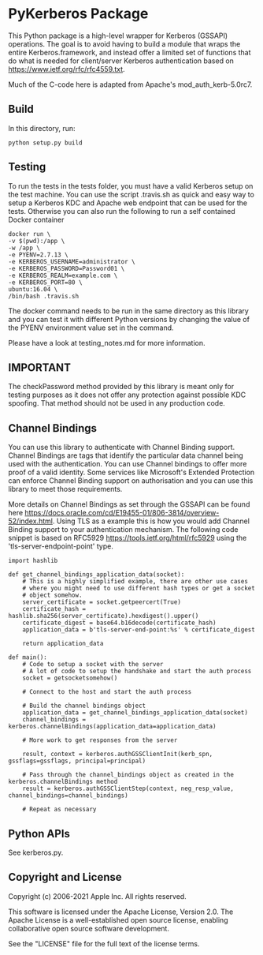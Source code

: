 # PyKerberos Package

This Python package is a high-level wrapper for Kerberos (GSSAPI)
operations.  The goal is to avoid having to build a module that wraps
the entire Kerberos.framework, and instead offer a limited set of
functions that do what is needed for client/server Kerberos
authentication based on <https://www.ietf.org/rfc/rfc4559.txt>.

Much of the C-code here is adapted from Apache's mod_auth_kerb-5.0rc7.


## Build

In this directory, run:

```
python setup.py build
```

## Testing

To run the tests in the tests folder, you must have a valid Kerberos setup on
the test machine. You can use the script .travis.sh as quick and easy way to
setup a Kerberos KDC and Apache web endpoint that can be used for the tests.
Otherwise you can also run the following to run a self contained Docker
container

```
docker run \
-v $(pwd):/app \
-w /app \
-e PYENV=2.7.13 \
-e KERBEROS_USERNAME=administrator \
-e KERBEROS_PASSWORD=Password01 \
-e KERBEROS_REALM=example.com \
-e KERBEROS_PORT=80 \
ubuntu:16.04 \
/bin/bash .travis.sh
```

The docker command needs to be run in the same directory as this library and
you can test it with different Python versions by changing the value of the
PYENV environment value set in the command.

Please have a look at testing_notes.md for more information.


## IMPORTANT

The checkPassword method provided by this library is meant only for testing purposes as it does
not offer any protection against possible KDC spoofing. That method should not be used in any
production code.


## Channel Bindings

You can use this library to authenticate with Channel Binding support. Channel
Bindings are tags that identify the particular data channel being used with the
authentication. You can use Channel bindings to offer more proof of a valid
identity. Some services like Microsoft's Extended Protection can enforce
Channel Binding support on authorisation and you can use this library to meet
those requirements.

More details on Channel Bindings as set through the GSSAPI can be found here
<https://docs.oracle.com/cd/E19455-01/806-3814/overview-52/index.html>. Using
TLS as a example this is how you would add Channel Binding support to your
authentication mechanism. The following code snippet is based on RFC5929
<https://tools.ietf.org/html/rfc5929> using the 'tls-server-endpoint-point'
type.

```
import hashlib

def get_channel_bindings_application_data(socket):
    # This is a highly simplified example, there are other use cases
    # where you might need to use different hash types or get a socket
    # object somehow.
    server_certificate = socket.getpeercert(True)
    certificate_hash = hashlib.sha256(server_certificate).hexdigest().upper()
    certificate_digest = base64.b16decode(certificate_hash)
    application_data = b'tls-server-end-point:%s' % certificate_digest

    return application_data

def main():
    # Code to setup a socket with the server
    # A lot of code to setup the handshake and start the auth process
    socket = getsocketsomehow()

    # Connect to the host and start the auth process

    # Build the channel bindings object
    application_data = get_channel_bindings_application_data(socket)
    channel_bindings = kerberos.channelBindings(application_data=application_data)

    # More work to get responses from the server

    result, context = kerberos.authGSSClientInit(kerb_spn, gssflags=gssflags, principal=principal)

    # Pass through the channel_bindings object as created in the kerberos.channelBindings method
    result = kerberos.authGSSClientStep(context, neg_resp_value, channel_bindings=channel_bindings)

    # Repeat as necessary
```

## Python APIs

See kerberos.py.


## Copyright and License

Copyright (c) 2006-2021 Apple Inc.  All rights reserved.

This software is licensed under the Apache License, Version 2.0.  The
Apache License is a well-established open source license, enabling
collaborative open source software development.

See the "LICENSE" file for the full text of the license terms.
